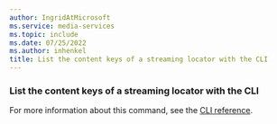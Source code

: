 ```yaml
---
author: IngridAtMicrosoft
ms.service: media-services
ms.topic: include
ms.date: 07/25/2022
ms.author: inhenkel
title: List the content keys of a streaming locator with the CLI
---
```


### List the content keys of a streaming locator with the CLI

For more information about this command, see the [CLI reference](/cli/azure/ams/streaming-locator?view=azure-cli-latest&preserve-view=true#az-ams-streaming-locator-list-content-keys).
